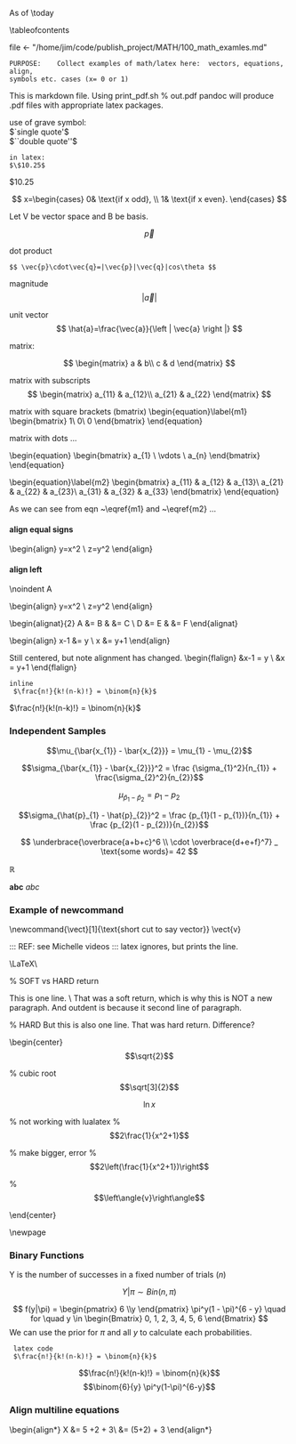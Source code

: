 As of \today

\tableofcontents


file <- "/home/jim/code/publish_project/MATH/100_math_examles.md"

```	
PURPOSE:	Collect examples of math/latex here:  vectors, equations, align,
symbols etc. cases (x= 0 or 1)
```

<!--	This is comment to pandoc

%  comment in .tex, but not comment to pandoc

-->


This is markdown file.
Using print_pdf.sh %  out.pdf   pandoc will produce .pdf files with appropriate
latex packages.

use of grave symbol:  
$`single quote'$   
$``double quote''$


```{latex}
in latex:
$\$10.25$
``` 
$\$10.25$

$$
x=\begin{cases}
	0&	\text{if x odd}, \\
	1&	\text{if x even}.
	\end{cases}
$$

Let V be vector space and B be basis.

$$	\vec{p} $$

dot product

    $$ \vec{p}\cdot\vec{q}=|\vec{p}|\vec{q}|cos\theta $$

magnitude
$$ \left| \vec{a} \right| $$

unit vector
$$ \hat{a}=\frac{\vec{a}}{\left | \vec{a} \right |} $$

matrix:

$$
  \begin{matrix}
    a & b\\
    c & d 
  \end{matrix}
$$

matrix with subscripts
$$
  \begin{matrix}
    a_{11} & a_{12}\\ 
    a_{21} & a_{22}
  \end{matrix}
$$

matrix with square brackets (bmatrix)
\begin{equation}\label{m1}
\begin{bmatrix}
     1\\ 
     0\\
     0 
\end{bmatrix}
\end{equation}


matrix with dots ...

\begin{equation}
 \begin{bmatrix} 
   a_{1} \\ \vdots \\ a_{n} 
\end{bmatrix}
\end{equation}

\begin{equation}\label{m2}
\begin{bmatrix}
     a_{11} & a_{12} & a_{13}\\ 
     a_{21} & a_{22} & a_{23}\\
     a_{31} & a_{32} & a_{33} 
\end{bmatrix}
\end{equation}


As we can see from eqn ~\eqref{m1} and ~\eqref{m2} ...

#### align equal signs
\begin{align}
y=x^2 \\
z=y^2
\end{align}


#### align left
\noindent A

<!--
%	alternatives did NOT work:
%	flalign
% flushleft
% & as first char
-->
\begin{align}
y=x^2 \\
z=y^2
\end{align}

\begin{alignat}{2}
A &= B & &= C \\
D &= E & &= F
\end{alignat}

\begin{align}
  x-1 &= y \\
  x &= y+1
\end{align}

Still centered, but note alignment has changed.
\begin{flalign}
  &x-1 = y \\
  &x = y+1
\end{flalign}

```` {.latex}
inline
 $\frac{n!}{k!(n-k)!} = \binom{n}{k}$
````

$\frac{n!}{k!(n-k)!} = \binom{n}{k}$

### Independent Samples

$$\mu_{\bar{x_{1}} - \bar{x_{2}}} = \mu_{1} - \mu_{2}$$

$$\sigma_{\bar{x_{1}} - \bar{x_{2}}}^2 = \frac {\sigma_{1}^2}{n_{1}} + \frac{\sigma_{2}^2}{n_{2}}$$

$$\mu_{\hat{p}_{1} - \hat{p}_{2}} = p_{1} - p_{2}$$

$$\sigma_{\hat{p}_{1} - \hat{p}_{2}}^2 = \frac {p_{1}(1 - p_{1})}{n_{1}} + \frac {p_{2}(1 - p_{2})}{n_{2}}$$

$$
\underbrace{\overbrace{a+b+c}^6 \\
	\cdot \overbrace{d+e+f}^7} 
	_ \text{some words}= 42
$$


$\mathbb{R}$

$\mathbf{abc}$
$\mathit{abc}$





### Example of newcommand

\newcommand{\vect}[1]{\text{short cut to say vector}}
\vect{v}


<!--
% Wrong:		$\newcommand{\vect}[1]{\mathbf{#1}}$

###	Wrong:  Example of DeclareMathOperator

$\E$
-->

:::	REF:  see Michelle videos
::: latex ignores, but prints the line.

\LaTeX\

%  SOFT vs HARD return

This is one line.  \\
That was a soft return, which is  why this is NOT a new paragraph. And outdent
is because it second line of paragraph.


%       HARD
But this is also one line.
That was hard return.  Difference?


\begin{center}
$$\sqrt{2}$$

% cubic root
$$\sqrt[3]{2}$$

$$\ln x$$

% not working with lualatex 
%        $$2\frac{1}{x^2+1}$$
        
% make bigger, error
% $$2\left(\frac{1}{x^2+1})\right$$

%        $$\left\angle{v}\right\angle$$

\end{center}

\newpage


###	Binary Functions

Y is the number of successes in a fixed number of trials ($n$)

$$ Y|\pi \sim Bin(n, \pi) $$ 

$$ f(y|\pi) = \begin{pmatrix} 6 \\y \end{pmatrix} \pi^y(1 - \pi)^{6 - y} \quad for \quad  y \in \begin{Bmatrix} 0, 1, 2, 3, 4, 5, 6 \end{Bmatrix}  $$ 
We can use the prior for $\pi$ and all $y$ to calculate each probabilities. 


```` {.latex}
 latex code
 $\frac{n!}{k!(n-k)!} = \binom{n}{k}$
````

$$\frac{n!}{k!(n-k)!} = \binom{n}{k}$$
$$\binom{6}{y} \pi^y(1-\pi)^{6-y}$$

###	Align multiline equations
\begin{align*}
X &=	5 +2 + 3\\
  &=  (5+2) + 3
\end{align*}
